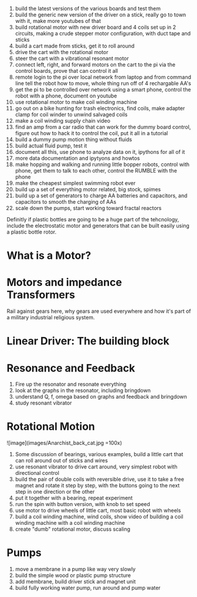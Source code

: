 1. build the latest versions of the various boards and test them
2. build the generic new version of the driver on a stick, really go to town with it, make more youtubes of that
3. build rotational motor with new driver board and 4 coils set up in 2 circuits, making a crude stepper motor configuration, with duct tape and sticks
4. build a cart made from sticks, get it to roll around
5. drive the cart with the rotational motor
6. steer the cart with a vibrational resonant motor
7. connect left, right, and forward motors on the cart to the pi via the control boards, prove that can control it all
8. remote login to the pi over local network from laptop and from command line tell the robot how to move, whole thing run off of 4 rechargable AA's
9. get the pi to be controlled over network using a smart phone, control the robot with a phone, document on youtube
10. use rotational motor to make coil winding machine
11. go out on a bike hunting for trash electronics, find coils, make adapter clamp for coil winder to unwind salvaged coils
12. make a coil winding supply chain video
13. find an amp from a car radio that can work for the dummy board control, figure out how to hack it to control the coil, put it all in a tutorial
14. build a dummy pump motion thing without fluids
15. build actual fluid pump, test it
16. document all this, use phone to analyze data on it, ipythons for all of it
17. more data documentation and ipytyons and howtos
18. make hopping and walking and running little bopper robots, control with phone, get them to talk to each other, control the RUMBLE with the phone
19. make the cheapest simplest swimming robot ever
20. build up a set of everything motor related, big stock, spimes
21. build up a set of generators to charge AA batteries and capacitors, and capacitors to smooth the charging of AAs
22. scale down the pumps, start working toward fractal reactors

Definitly if plastic bottles are going to be a huge part of the tehcnology, include the electrostatic motor and generators that can be built easily using a plastic bottle rotor.

# What is a Motor?

# Motors and impedance Transformers

Rail against gears here, why gears are used everywhere and how it's part of a military industrial religious system.  

# Linear Driver: The building block

# Resonance and Feedback

1. Fire up the resonator and resonate everything
2. look at the graphs in the resonator, including bringdown
3. understand Q, f, omega based on graphs and feedback and bringdown 
4. study resonant vibrator

# Rotational Motion
![image](images/Anarchist_back_cat.jpg =100x) 

1. Some discussion of bearings, various examples, build a little cart that can roll around out of sticks and wires
2. use resonant vibrator to drive cart around, very simplest robot with directional control 
3. build the pair of double coils with reversible drive, use it to take a free magnet and rotate it step by step, with the buttons going to the next step in one direction or the other
4. put it together with a bearing, repeat experiment
5. run the spin with button version, with knob to set speed
6. use motor to drive wheels of little cart, most basic robot with wheels
7. build a coil winding machine, wind coils, show video of building a coil winding machine with a coil winding machine
8. create "dumb" rotational motor, discuss scaling


# Pumps

1. move a membrane in a pump like way very slowly
2. build the simple wood or plastic pump structure
3. add membrane, build driver stick and magnet unit
4. build fully working water pump, run around and pump water

